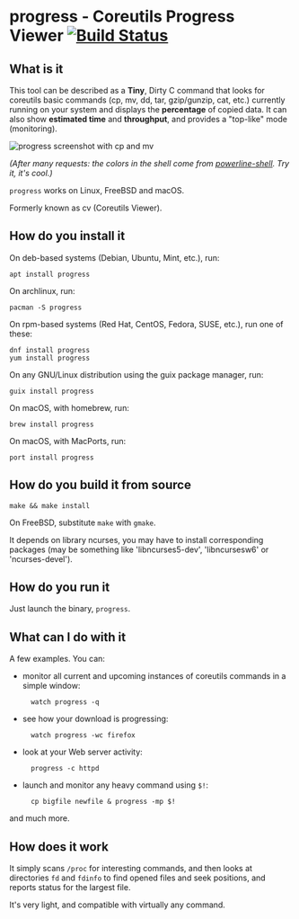 progress - Coreutils Progress Viewer [![Build Status](https://travis-ci.org/Xfennec/progress.svg?branch=master)](https://travis-ci.org/Xfennec/progress)
=====================

What is it
----------

This tool can be described as a **Tiny**, Dirty C command
that looks for coreutils basic commands (cp, mv, dd, tar, gzip/gunzip,
cat, etc.) currently running on your system and displays the
**percentage** of copied data. It can also show **estimated time** and **throughput**,
and provides a "top-like" mode (monitoring).

![progress screenshot with cp and mv](https://raw.github.com/Xfennec/progress/master/capture.png)

_(After many requests: the colors in the shell come from [powerline-shell](https://github.com/milkbikis/powerline-shell). Try it, it's cool.)_

`progress` works on Linux, FreeBSD and macOS.

Formerly known as cv (Coreutils Viewer).

How do you install it
---------------------

On deb-based systems (Debian, Ubuntu, Mint, etc.), run:

    apt install progress

On archlinux, run:

    pacman -S progress

On rpm-based systems (Red Hat, CentOS, Fedora, SUSE, etc.), run one of these:

    dnf install progress
    yum install progress
    
On any GNU/Linux distribution using the guix package manager, run:
    
    guix install progress

On macOS, with homebrew, run:

    brew install progress

On macOS, with MacPorts, run:

    port install progress

How do you build it from source
-------------------------------

    make && make install

On FreeBSD, substitute `make` with `gmake`.

It depends on library ncurses, you may have to install corresponding packages (may be something like 'libncurses5-dev', 'libncursesw6' or 'ncurses-devel').

How do you run it
-----------------

Just launch the binary, `progress`.

What can I do with it
---------------------

A few examples. You can:

* monitor all current and upcoming instances of coreutils commands in
  a simple window:

        watch progress -q

* see how your download is progressing:

        watch progress -wc firefox

* look at your Web server activity:

        progress -c httpd

* launch and monitor any heavy command using `$!`:

        cp bigfile newfile & progress -mp $!

and much more.

How does it work
----------------

It simply scans `/proc` for interesting commands, and then looks at
directories `fd` and `fdinfo` to find opened files and seek positions,
and reports status for the largest file.

It's very light, and compatible with virtually any command.
